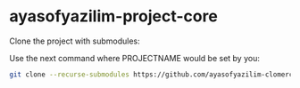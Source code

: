# ayasofyazilim-project-core

Clone the project with submodules:

Use the next command where PROJECTNAME would be set by you:

```bash
git clone --recurse-submodules https://github.com/ayasofyazilim-clomerce/ayasofyazilim-core-project/ PROJECTNAME
```
